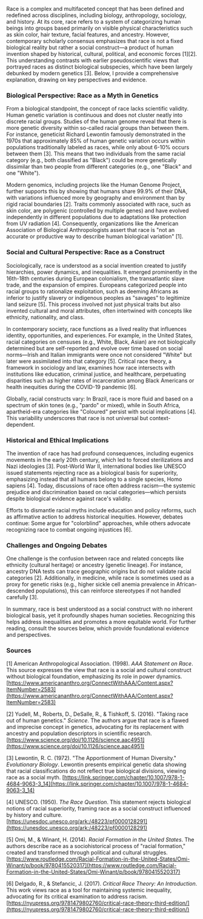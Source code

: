 Race is a complex and multifaceted concept that has been defined and redefined across disciplines, including biology, anthropology, sociology, and history. At its core, race refers to a system of categorizing human beings into groups based primarily on visible physical characteristics such as skin color, hair texture, facial features, and ancestry. However, contemporary scholarly consensus emphasizes that race is not a fixed biological reality but rather a social construct—a product of human invention shaped by historical, cultural, political, and economic forces [1][2]. This understanding contrasts with earlier pseudoscientific views that portrayed races as distinct biological subspecies, which have been largely debunked by modern genetics [3]. Below, I provide a comprehensive explanation, drawing on key perspectives and evidence.

### Biological Perspective: Race as a Myth in Genetics
From a biological standpoint, the concept of race lacks scientific validity. Human genetic variation is continuous and does not cluster neatly into discrete racial groups. Studies of the human genome reveal that there is more genetic diversity within so-called racial groups than between them. For instance, geneticist Richard Lewontin famously demonstrated in the 1970s that approximately 85% of human genetic variation occurs within populations traditionally labeled as races, while only about 6-10% occurs between them [3]. This means that two individuals from the same racial category (e.g., both classified as "Black") could be more genetically dissimilar than two people from different categories (e.g., one "Black" and one "White").

Modern genomics, including projects like the Human Genome Project, further supports this by showing that humans share 99.9% of their DNA, with variations influenced more by geography and environment than by rigid racial boundaries [2]. Traits commonly associated with race, such as skin color, are polygenic (controlled by multiple genes) and have evolved independently in different populations due to adaptations like protection from UV radiation [4]. Consequently, organizations like the American Association of Biological Anthropologists assert that race is "not an accurate or productive way to describe human biological variation" [1].

### Social and Cultural Perspective: Race as a Construct
Sociologically, race is understood as a social invention created to justify hierarchies, power dynamics, and inequalities. It emerged prominently in the 16th-18th centuries during European colonialism, the transatlantic slave trade, and the expansion of empires. Europeans categorized people into racial groups to rationalize exploitation, such as deeming Africans as inferior to justify slavery or indigenous peoples as "savages" to legitimize land seizure [5]. This process involved not just physical traits but also invented cultural and moral attributes, often intertwined with concepts like ethnicity, nationality, and class.

In contemporary society, race functions as a lived reality that influences identity, opportunities, and experiences. For example, in the United States, racial categories on censuses (e.g., White, Black, Asian) are not biologically determined but are self-reported and evolve over time based on social norms—Irish and Italian immigrants were once not considered "White" but later were assimilated into that category [5]. Critical race theory, a framework in sociology and law, examines how race intersects with institutions like education, criminal justice, and healthcare, perpetuating disparities such as higher rates of incarceration among Black Americans or health inequities during the COVID-19 pandemic [6].

Globally, racial constructs vary: In Brazil, race is more fluid and based on a spectrum of skin tones (e.g., "pardo" or mixed), while in South Africa, apartheid-era categories like "Coloured" persist with social implications [4]. This variability underscores that race is not universal but context-dependent.

### Historical and Ethical Implications
The invention of race has had profound consequences, including eugenics movements in the early 20th century, which led to forced sterilizations and Nazi ideologies [3]. Post-World War II, international bodies like UNESCO issued statements rejecting race as a biological basis for superiority, emphasizing instead that all humans belong to a single species, Homo sapiens [4]. Today, discussions of race often address racism—the systemic prejudice and discrimination based on racial categories—which persists despite biological evidence against race's validity.

Efforts to dismantle racial myths include education and policy reforms, such as affirmative action to address historical inequities. However, debates continue: Some argue for "colorblind" approaches, while others advocate recognizing race to combat ongoing injustices [6].

### Challenges and Ongoing Debates
One challenge is the confusion between race and related concepts like ethnicity (cultural heritage) or ancestry (genetic lineage). For instance, ancestry DNA tests can trace geographic origins but do not validate racial categories [2]. Additionally, in medicine, while race is sometimes used as a proxy for genetic risks (e.g., higher sickle cell anemia prevalence in African-descended populations), this can reinforce stereotypes if not handled carefully [3].

In summary, race is best understood as a social construct with no inherent biological basis, yet it profoundly shapes human societies. Recognizing this helps address inequalities and promotes a more equitable world. For further reading, consult the sources below, which provide foundational evidence and perspectives.

### Sources
[1] American Anthropological Association. (1998). *AAA Statement on Race*. This source expresses the view that race is a social and cultural construct without biological foundation, emphasizing its role in power dynamics. [https://www.americananthro.org/ConnectWithAAA/Content.aspx?ItemNumber=2583](https://www.americananthro.org/ConnectWithAAA/Content.aspx?ItemNumber=2583)

[2] Yudell, M., Roberts, D., DeSalle, R., & Tishkoff, S. (2016). "Taking race out of human genetics." *Science*. The authors argue that race is a flawed and imprecise concept in genetics, advocating for its replacement with ancestry and population descriptors in scientific research. [https://www.science.org/doi/10.1126/science.aac4951](https://www.science.org/doi/10.1126/science.aac4951)

[3] Lewontin, R. C. (1972). "The Apportionment of Human Diversity." *Evolutionary Biology*. Lewontin presents empirical genetic data showing that racial classifications do not reflect true biological divisions, viewing race as a social myth. [https://link.springer.com/chapter/10.1007/978-1-4684-9063-3_14](https://link.springer.com/chapter/10.1007/978-1-4684-9063-3_14)

[4] UNESCO. (1950). *The Race Question*. This statement rejects biological notions of racial superiority, framing race as a social construct influenced by history and culture. [https://unesdoc.unesco.org/ark:/48223/pf0000128291](https://unesdoc.unesco.org/ark:/48223/pf0000128291)

[5] Omi, M., & Winant, H. (2014). *Racial Formation in the United States*. The authors describe race as a sociohistorical process of "racial formation," created and transformed through political and cultural struggles. [https://www.routledge.com/Racial-Formation-in-the-United-States/Omi-Winant/p/book/9780415520317](https://www.routledge.com/Racial-Formation-in-the-United-States/Omi-Winant/p/book/9780415520317)

[6] Delgado, R., & Stefancic, J. (2017). *Critical Race Theory: An Introduction*. This work views race as a tool for maintaining systemic inequality, advocating for its critical examination to address racism. [https://nyupress.org/9781479802760/critical-race-theory-third-edition/](https://nyupress.org/9781479802760/critical-race-theory-third-edition/)